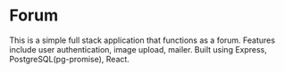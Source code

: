 # Forum
This is a simple full stack application that functions as a forum. Features include user authentication, image upload, mailer. Built using Express, PostgreSQL(pg-promise), React.
